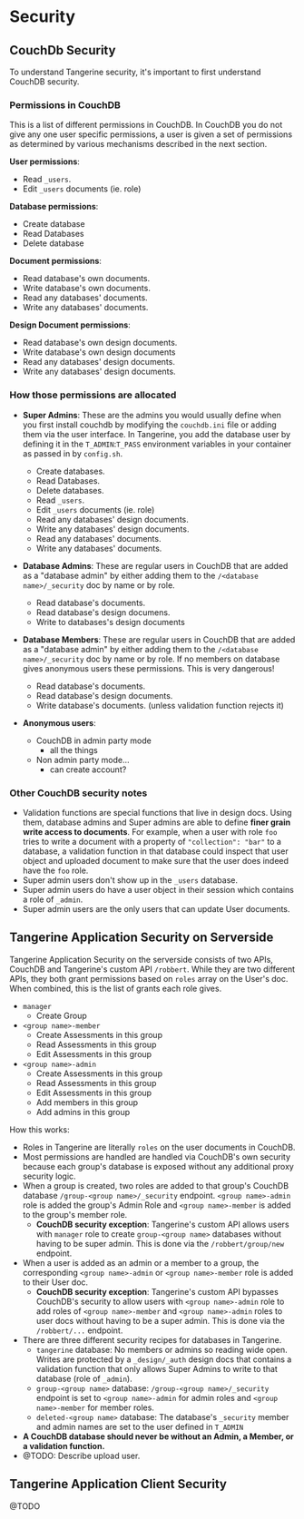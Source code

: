 # Security

## CouchDb Security
To understand Tangerine security, it's important to first understand CouchDB security.

### Permissions in CouchDB
This is a list of different permissions in CouchDB. In CouchDB you do not give any one user specific permissions, a user is given a set of permissions as determined by various mechanisms described in the next section.  

__User permissions__:
- Read `_users`.
- Edit `_users` documents (ie. role)

__Database permissions__:
- Create database
- Read Databases
- Delete database

__Document permissions__:
- Read database's own documents.
- Write database's own documents.
- Read any databases' documents.
- Write any databases' documents.

__Design Document permissions__:
- Read database's own design documents.
- Write database's own design documents
- Read any databases' design documents.
- Write any databases' design documents.


### How those permissions are allocated

- __Super Admins__: These are the admins you would usually define when you first install couchdb by modifying the `couchdb.ini` file or adding them via the user interface. In Tangerine, you add the database user by defining it in the `T_ADMIN`:`T_PASS` environment variables in your container as passed in by `config.sh`.
  - Create databases.
  - Read Databases.
  - Delete databases.
  - Read `_users`.
  - Edit `_users` documents (ie. role)
  - Read any databases' design documents.
  - Write any databases' design documents.
  - Read any databases' documents.
  - Write any databases' documents.

- __Database Admins__: These are regular users in CouchDB that are added as a "database admin" by either adding them to the `/<database name>/_security` doc by name or by role.
  - Read database's documents.
  - Read database's design documens.
  - Write to databases's design documents

- __Database Members__: These are regular users in CouchDB that are added as a "database admin" by either adding them to the `/<database name>/_security` doc by name or by role. If no members on database gives anonymous users these permissions. This is very dangerous!
  - Read database's documents.
  - Read database's design documents.
  - Write database's documents. (unless validation function rejects it)

- __Anonymous users__:
  - CouchDB in admin party mode
    - all the things
  - Non admin party mode...
    - can create account?


### Other CouchDB security notes
- Validation functions are special functions that live in design docs. Using them, database admins and Super admins are able to define __finer grain write access to documents__. For example, when a user with role `foo` tries to write a document with a property of `"collection": "bar"` to a database, a validation function in that database could inspect that user object and uploaded document to make sure that the user does indeed have the `foo` role.  
- Super admin users don't show up in the `_users` database.
- Super admin users do have a user object in their session which contains a role of `_admin`.
- Super admin users are the only users that can update User documents.


## Tangerine Application Security on Serverside 
Tangerine Application Security on the serverside consists of two APIs, CouchDB and Tangerine's custom API `/robbert`. While they are two different APIs, they both grant permissions based on `roles` array on the User's doc. When combined, this is the list of grants each role gives.

- `manager`
	- Create Group
- `<group name>-member`
	- Create Assessments in this group
	- Read Assessments in this group
	- Edit Assessments in this group
- `<group name>-admin`
	- Create Assessments in this group
	- Read Assessments in this group
	- Edit Assessments in this group
	- Add members in this group
	- Add admins in this group

How this works: 

- Roles in Tangerine are literally `roles` on the user documents in CouchDB.
- Most permissions are handled are handled via CouchDB's own security because each group's database is exposed without any additional proxy security logic. 
- When a group is created, two roles are added to that group's CouchDB database `/group-<group name>/_security` endpoint. `<group name>-admin` role is added the group's Admin Role and `<group name>-member` is added to the group's member role.
	- __CouchDB security exception__: Tangerine's custom API allows users with `manager` role to create `group-<group name>` databases without having to be super admin. This is done via the `/robbert/group/new` endpoint.
- When a user is added as an admin or a member to a group, the corresponding `<group name>-admin` or `<group name>-member` role is added to their User doc. 
	- __CouchDB security exception__: Tangerine's custom API bypasses CouchDB's security to allow users with `<group name>-admin` role to add roles of  `<group name>-member` and `<group name>-admin` roles to user docs without having to be a super admin. This is done via the `/robbert/...` endpoint.
- There are three different security recipes for databases in Tangerine.
	- `tangerine` database: No members or admins so reading wide open. Writes are protected by a `_design/_auth` design docs that contains a validation function that only allows Super Admins to write to that database (role of `_admin`).
  - `group-<group name>` database: `/group-<group name>/_security` endpoint is set to `<group name>-admin` for admin roles and `<group name>-member` for member roles. 
  - `deleted-<group name>` database: The database's `_security` member and admin names are set to the user defined in `T_ADMIN`   
- __A CouchDB database should never be without an Admin, a Member, or a validation function.__
- @TODO: Describe upload user.



## Tangerine Application Client Security
@TODO
